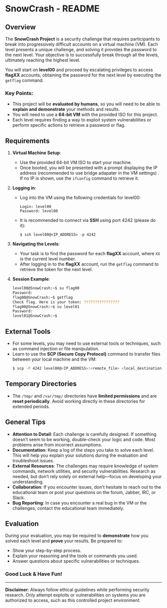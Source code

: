 # SnowCrash - README

## Overview

The **SnowCrash Project** is a security challenge that requires participants to break into progressively difficult accounts on a virtual machine (VM). Each level presents a unique challenge, and solving it provides the password to the next level. Your objective is to successfully break through all the levels, ultimately reaching the highest level.

You will start on **level00** and proceed by escalating privileges to access **flagXX** accounts, obtaining the password for the next level by executing the `getflag` command.

### Key Points:
- This project will be **evaluated by humans**, so you will need to be able to **explain and demonstrate** your methods and results.
- You will need to use a **64-bit VM** with the provided ISO for this project.
- Each level requires finding a way to exploit system vulnerabilities or perform specific actions to retrieve a password or flag.

## Requirements

1. **Virtual Machine Setup**:
   - Use the provided 64-bit VM ISO to start your machine.
   - Once booted, you will be presented with a prompt displaying the IP address (recommended to use bridge adapater in the VM settings) . If no IP is shown, use the `ifconfig` command to retrieve it.
   
2. **Logging in**:
   - Log into the VM using the following credentials for level00:
     ```
     Login: level00
     Password: level00
     ```
   - It is recommended to connect via **SSH** using port 4242 (please do it):
     ```
     $ ssh level00@<IP_ADDRESS> -p 4242
     ```

3. **Navigating the Levels**:
   - Your task is to find the password for each **flagXX** account, where `XX` is the current level number.
   - After logging in to the **flagXX** account, run the `getflag` command to retrieve the token for the next level.

4. **Session Example**:
   ```bash
   level00@SnowCrash:~$ su flag00
   Password:
   flag00@SnowCrash:~$ getflag
   Check flag. Here is your token: ????????????????
   flag00@SnowCrash:~$ su level01
   Password:
   level01@SnowCrash:~$
   ```

## External Tools

- For some levels, you may need to use external tools or techniques, such as command injection or file manipulation.
- Learn to use the **SCP (Secure Copy Protocol)** command to transfer files between your local machine and the VM:
  ```bash
  $ scp -P 4242 level00@<IP_ADDRESS>:<remote_file> <local_destination>
  ```

## Temporary Directories

- The `/tmp/` and `/var/tmp/` directories have **limited permissions** and are **reset periodically**. Avoid working directly in these directories for extended periods.

## General Tips

- **Attention to Detail**: Each challenge is carefully designed. If something doesn’t seem to be working, double-check your logic and code. Most problems arise from incorrect assumptions.
- **Documentation**: Keep a log of the steps you take to solve each level. This will help you explain your solutions during the evaluation and troubleshoot issues.
- **External Resources**: The challenges may require knowledge of system commands, network utilities, and security vulnerabilities. Research as needed, but don’t rely solely on external help—focus on developing your understanding.
- **Collaboration**: If you encounter issues, don't hesitate to reach out to the educational team or post your questions on the forum, Jabber, IRC, or Slack.
- **Bug Reporting**: In case you encounter a real bug in the VM or the challenges, contact the educational team immediately.

## Evaluation

During your evaluation, you may be required to **demonstrate** how you solved each level and **prove** your results. Be prepared to:
- Show your step-by-step process.
- Explain your reasoning and the tools or commands you used.
- Answer questions about specific vulnerabilities or techniques.

### Good Luck & Have Fun!

---

**Disclaimer**: Always follow ethical guidelines while performing security research. Only attempt exploits or vulnerabilities on systems you are authorized to access, such as this controlled project environment.

